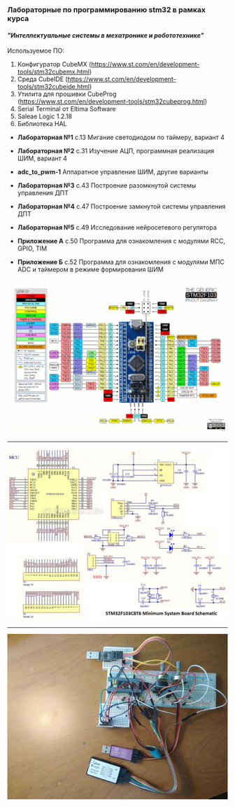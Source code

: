 
### Лабораторные по программированию stm32 в рамках курса 
#### *"Интеллектуальные системы в мехатронике и робототехнике"*

Используемое ПО:

1. Конфигуратор CubeMX (https://www.st.com/en/development-tools/stm32cubemx.html)
2. Среда CubeIDE (https://www.st.com/en/development-tools/stm32cubeide.html)
3. Утилита для прошивки CubeProg (https://www.st.com/en/development-tools/stm32cubeprog.html)
4. Serial Terminal от Eltima Software
5. Saleae Logic 1.2.18
6. Библиотека HAL

- **Лабораторная №1** с.13 Мигание светодиодом по таймеру, вариант 4
- **Лабораторная №2** с.31 Изучение АЦП, программная реализация ШИМ, вариант 4
- **adc_to_pwm-1** Аппаратное управление ШИМ, другие варианты

- **Лабораторная №3** с.43 Построение разомкнутой системы управления ДПТ
- **Лабораторная №4** с.47 Построение замкнутой системы управления ДПТ
- **Лабораторная №5** с.49 Исследование нейросетевого регулятора
- **Приложение А** с.50 Программа для ознакомления с модулями RCC, GPIO, TIM
- **Приложение Б** с.52 Программа для ознакомления с модулями МПС ADC и таймером в режиме формирования ШИМ


![](./Literature/bluepillpinout.gif)

***
![](./Literature/STM32-Bluepill-schematic.jpg)

***

![](./Literature/breadboard_2.jpg)